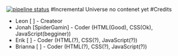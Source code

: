 [![pipeline status](https://gitlab.com/SpiderGamin/Incremental-Universe/badges/master/pipeline.svg)](https://gitlab.com/SpiderGamin/Incremental-Universe/commits/master)
#Incremental Universe
no contenet yet
#Credits
* Leon [ ] - Createor 
* Jonah [SpiderGamin] - Coder (HTML(Good), CSS(Ok), JavaScript(begginer))
* Erik [ ] - Coder (HTML(?), CSS(?), JavaScript(?))
* Brianna [ ] - Coder (HTML(?), CSS(?), JavaScript(?))